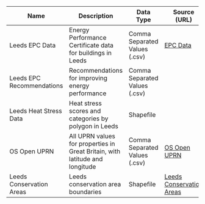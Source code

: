 | **Name**                    | **Description**                                           | **Data Type**                  | **Source (URL)**                                                                 |
|-----------------------------|-----------------------------------------------------------|--------------------------------|----------------------------------------------------------------------------------|
| Leeds EPC Data              | Energy Performance Certificate data for buildings in Leeds | Comma Separated Values (.csv)  | [EPC Data](https://epc.opendatacommunities.org/#register)                         |
| Leeds EPC Recommendations   | Recommendations for improving energy performance          | Comma Separated Values (.csv)  |                                                                                  |
| Leeds Heat Stress Data      | Heat stress scores and categories by polygon in Leeds     | Shapefile                      |                                                                                  |
| OS Open UPRN                | All UPRN values for properties in Great Britain, with latitude and longitude | Comma Separated Values (.csv)  | [OS Open UPRN](https://www.ordnancesurvey.co.uk/products/os-open-uprn)            |
| Leeds Conservation Areas    | Leeds conservation area boundaries                        | Shapefile                      | [Leeds Conservation Areas](https://strategic-planning-leedscc.hub.arcgis.com/datasets/conservation-areas-3) |
